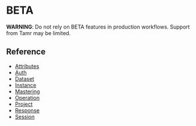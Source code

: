 # BETA

  **WARNING**: Do not rely on BETA features in production workflows.
  Support from Tamr may be limited.

## Reference

  * [Attributes](beta/attributes)
  * [Auth](beta/auth)
  * [Dataset](beta/dataset)
  * [Instance](beta/instance)
  * [Mastering](beta/mastering)
  * [Operation](beta/operation)
  * [Project](beta/project)
  * [Response](beta/response)
  * [Session](beta/session)
